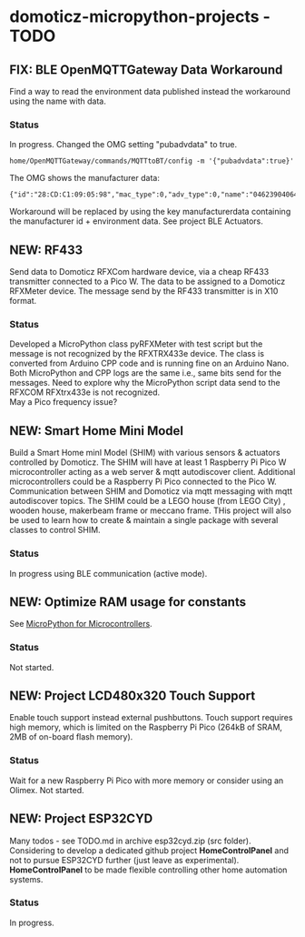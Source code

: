 # domoticz-micropython-projects - TODO

## FIX: BLE OpenMQTTGateway Data Workaround
Find a way to read the environment data published instead the workaround using the name with data.
### Status
In progress.
Changed the OMG setting "pubadvdata" to true.
```
home/OpenMQTTGateway/commands/MQTTtoBT/config -m '{"pubadvdata":true}'
```
The OMG shows the manufacturer data:
```
{"id":"28:CD:C1:09:05:98","mac_type":0,"adv_type":0,"name":"04623904064B","manufacturerdata":"feff04623904064b","rssi":-55}
```
Workaround will be replaced by using the key manufacturerdata containing the manufacturer id + environment data.
See project BLE Actuators.

## NEW: RF433
Send data to Domoticz RFXCom hardware device, via a cheap RF433 transmitter connected to a Pico W.
The data to be assigned to a Domoticz RFXMeter device. The message send by the RF433 transmitter is in X10 format.
### Status
Developed a MicroPython class pyRFXMeter with test script but the message is not recognized by the RFXTRX433e device.
The class is converted from Arduino CPP code and is running fine on an Arduino Nano.
Both MicroPython and CPP logs are the same i.e., same bits send for the messages.
Need to explore why the MicroPython script data send to the RFXCOM RFXtrx433e is not recognized.  
May a Pico frequency issue?

## NEW: Smart Home Mini Model
Build a Smart Home minI Model (SHIM) with various sensors & actuators controlled by Domoticz.
The SHIM will have at least 1 Raspberry Pi Pico W microcontroller acting as a web server & mqtt autodiscover client.
Additional microcontrollers could be a Raspberry Pi Pico connected to the Pico W.
Communication between SHIM and Domoticz via mqtt messaging with mqtt autodiscover topics.
The SHIM could be a LEGO house (from LEGO City) , wooden house, makerbeam frame or meccano frame.
THis project will also be used to learn how to create & maintain a single package with several classes to control SHIM.
### Status
In progress using BLE communication (active mode).

## NEW: Optimize RAM usage for constants
See [MicroPython for Microcontrollers](https://docs.micropython.org/en/latest/reference/constrained.html).
### Status
Not started.

## NEW: Project LCD480x320 Touch Support
Enable touch support instead external pushbuttons.
Touch support requires high memory, which is limited on the Raspberry Pi Pico (264kB of SRAM, 2MB of on-board flash memory).
### Status
Wait for a new Raspberry Pi Pico with more memory or consider using an Olimex.
Not started.

## NEW: Project ESP32CYD
Many todos - see TODO.md in archive esp32cyd.zip (src folder).
Considering to develop a dedicated github project **HomeControlPanel** and not to pursue ESP32CYD further (just leave as experimental).
**HomeControlPanel** to be made flexible controlling other home automation systems.
### Status
In progress.


